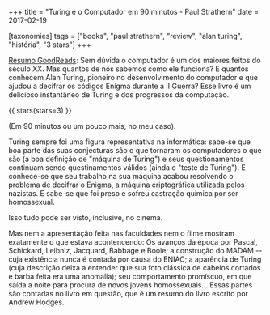 +++
title = "Turing e o Computador em 90 minutos - Paul Strathern"
date = 2017-02-19

[taxonomies]
tags = ["books", "paul strathern", "review", "alan turing", "história", 
"3 stars"]
+++

[Resumo GoodReads](https://www.goodreads.com/book/show/24921251-turing-e-o-computador-em-90-minutos):
Sem dúvida o computador é um dos maiores feitos do século XX. Mas quantos de
nós sabemos como ele funciona? E quantos conhecem Alan Turing, pioneiro no
desenvolvimento do computador e que ajudou a decifrar os códigos Enigma
durante a II Guerra? Esse livro é um delicioso instantâneo de Turing e dos
progressos da computação.

<!-- more -->

{{ stars(stars=3) }}

(Em 90 minutos ou um pouco mais, no meu caso).

Turing sempre foi uma figura representativa na informática: sabe-se que boa
parte das suas conjecturas são o que tornaram os computadores o que são (a boa
definição de "máquina de Turing") e seus questionamentos continuam sendo
questinamentos válidos (ainda o "teste de Turing"). E conhece-se que seu
trabalho na sua máquina acabou resolvendo o problema de decifrar o Enigma, a
máquina criptográfica utilizada pelos nazistas. E sabe-se que foi preso e
sofreu castração química por ser homossexual.

Isso tudo pode ser visto, inclusive, no cinema.

Mas nem a apresentação feita nas faculdades nem o filme mostram exatamente o
que estava acontencendo: Os avanços da época por Pascal, Schickard, Leibniz,
Jacquard, Babbage e Boole; a construção do MADAM -- cuja existência nunca é
contada por causa do ENIAC; a aparência de Turing (cuja descrição deixa a
entender que sua foto clássica de cabelos cortados e barba feita era uma
anomalia); seu comportamento promíscuo, em que saída a noite para procura de
novos jovens homossexuais... Essas partes são contadas no livro em questão,
que é um resumo do livro escrito por Andrew Hodges.
